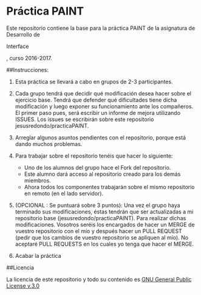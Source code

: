 Práctica PAINT
=========================

Este repositorio contiene la base para la práctica PAINT de la asignatura de Desarrollo de 


Interface


, curso 2016-2017.

##Instrucciones:

1. Esta práctica se llevará a cabo en grupos de 2-3 participantes.

2. Cada grupo tendrá que decidir qué modificación desea hacer sobre el ejercicio base. Tendrá que defender qué dificultades tiene dicha modificación y luego exponer su funcionamiento ante los compañeros. El primer paso pues, será escribir un informe de mejora utilizando ISSUES. Los issues se escribirán sobre este repositorio jesusredondo/practicaPAINT.

3. Arreglar algunos asuntos pendientes con el repositorio, porque está dando muchos problemas.

4. Para trabajar sobre el repositorio tenéis que hacer lo siguiente:
	* Uno de los alumnos del grupo hace el Fork del repositorio.
	* Este alumno dará acceso al repositorio creado para los demás miembros.
	* Ahora todos los componentes trabajarán sobre el mismo repositorio en remoto (en el lado servidor).

5. (OPCIONAL : Se puntuará sobre 3 puntos): Una vez el grupo haya terminado sus modificaciones, éstas tendrán que ser actualizadas a mi repositorio base (jesusredondo/practicaPAINT). Para realizar dichas modificaciones. Vosotros seréis los encargados de hacer un MERGE de vuestro repositorio con el mío y después hacer un PULL REQUEST (pedir que los cambios de vuestro repositorio se apliquen al mío).
No aceptaré PULL REQUESTS en los cuales yo tenga que hacer el MERGE.

5. Acabar la práctica

##Licencia

La licencia de este repositorio y todo su contenido es [GNU General Public License v.3.0](https://es.wikipedia.org/wiki/Licencia_p%C3%BAblica_general_de_GNU) 
